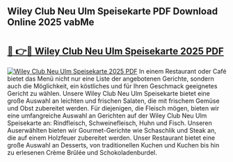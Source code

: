 ## Wiley Club Neu Ulm Speisekarte PDF Download Online 2025 vabMe

# <h2><a href="http://gce296.nevu.top/?p=Wiley+Club+Neu+Ulm+Speisekarte">🔗 👉🔴 Wiley Club Neu Ulm Speisekarte 2025 PDF</a></h2>

[![Wiley Club Neu Ulm Speisekarte 2025 PDF](https://i.imgur.com/dBaPXMq.png)](http://gce296.nevu.top/?p=Wiley+Club+Neu+Ulm+Speisekarte)
In einem Restaurant oder Café bietet das Menü nicht nur eine Liste der angebotenen Gerichte, sondern auch die Möglichkeit, ein köstliches und für Ihren Geschmack geeignetes Gericht zu wählen. Unsere Wiley Club Neu Ulm Speisekarte bietet eine große Auswahl an leichten und frischen Salaten, die mit frischem Gemüse und Obst zubereitet werden. Für diejenigen, die Fleisch mögen, bieten wir eine umfangreiche Auswahl an Gerichten auf der Wiley Club Neu Ulm Speisekarte an: Rindfleisch, Schweinefleisch, Huhn und Fisch. Unseren Auserwählten bieten wir Gourmet-Gerichte wie Schaschlik und Steak an, die auf einem Holzfeuer zubereitet werden. Unser Restaurant bietet eine große Auswahl an Desserts, von traditionellen Kuchen und Kuchen bis hin zu erlesenen Crème Brûlée und Schokoladenburdel.

